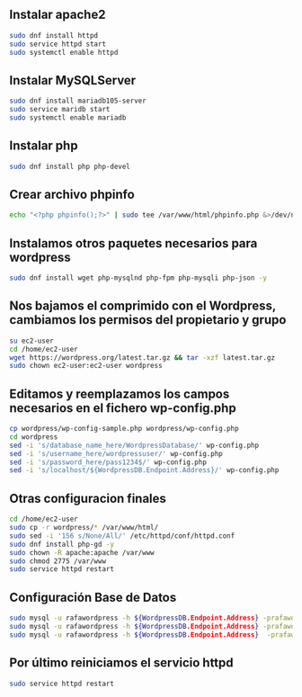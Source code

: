 ## Instalar apache2
```bash
sudo dnf install httpd
sudo service httpd start
sudo systemctl enable httpd
```

## Instalar MySQLServer
```bash
sudo dnf install mariadb105-server
sudo service maridb start
sudo systemctl enable mariadb
```

## Instalar php
```bash
sudo dnf install php php-devel
```

## Crear archivo phpinfo
```bash
echo "<?php phpinfo();?>" | sudo tee /var/www/html/phpinfo.php &>/dev/null
```

## Instalamos otros paquetes necesarios para wordpress
```bash
sudo dnf install wget php-mysqlnd php-fpm php-mysqli php-json -y
```

## Nos bajamos el comprimido con el Wordpress, cambiamos los permisos del propietario y grupo
```bash
su ec2-user
cd /home/ec2-user
wget https://wordpress.org/latest.tar.gz && tar -xzf latest.tar.gz
sudo chown ec2-user:ec2-user wordpress
```

## Editamos y reemplazamos los campos necesarios en el fichero wp-config.php
```bash
cp wordpress/wp-config-sample.php wordpress/wp-config.php
cd wordpress
sed -i 's/database_name_here/WordpressDatabase/' wp-config.php
sed -i 's/username_here/wordpressuser/' wp-config.php
sed -i 's/password_here/pass1234$/' wp-config.php
sed -i 's/localhost/${WordpressDB.Endpoint.Address}/' wp-config.php
```

## Otras configuracion finales
```bash
cd /home/ec2-user
sudo cp -r wordpress/* /var/www/html/
sudo sed -i '156 s/None/All/' /etc/httpd/conf/httpd.conf      
sudo dnf install php-gd -y
sudo chown -R apache:apache /var/www
sudo chmod 2775 /var/www
sudo service httpd restart
```

## Configuración Base de Datos
```bash
sudo mysql -u rafawordpress -h ${WordpressDB.Endpoint.Address} -prafawordpress1234 -e "CREATE USER 'wordpressuser'@'%' IDENTIFIED BY 'pass1234$';"
sudo mysql -u rafawordpress -h ${WordpressDB.Endpoint.Address} -prafawordpress1234 -e "GRANT ALL PRIVILEGES ON WordpressDatabase.* TO 'wordpressuser'@'%';"
sudo mysql -u rafawordpress -h ${WordpressDB.Endpoint.Address}  -prafawordpress1234 -e "FLUSH PRIVILEGES;"
```

## Por último reiniciamos el servicio httpd
```bash
sudo service httpd restart 
```
